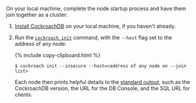 On your local machine, complete the node startup process and have them join together as a cluster:

1. [Install CockroachDB](install-cockroachdb.html) on your local machine, if you haven't already.

2. Run the [`cockroach init`](cockroach-init.html) command, with the `--host` flag set to the address of any node:

    {%  include copy-clipboard.html %}
    ~~~ shell
    $ cockroach init --insecure --host=<address of any node on --join list>
    ~~~

    Each node then prints helpful details to the [standard output](cockroach-start.html#standard-output), such as the CockroachDB version, the URL for the DB Console, and the SQL URL for clients.
